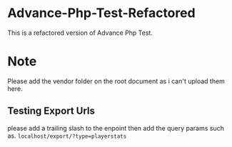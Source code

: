 # Advance-Php-Test-Refactored
This is a refactored version of Advance Php Test.

# Note
Please add the vendor folder on the root document as i can't upload them here.

## Testing Export Urls
please add a trailing slash to the enpoint then add the query params such as.
``localhost/export/?type=playerstats``
